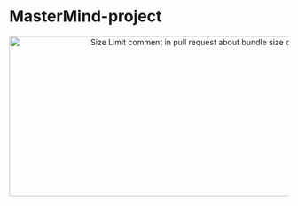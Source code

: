 # MasterMind-project
<p align="center">
<img src="https://Mdbaker19.github.io/MasterMind-project/gameplay.png"
  alt="Size Limit comment in pull request about bundle size changes"
  width="686" height="289">
</p>
